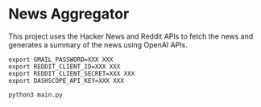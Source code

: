 # News Aggregator

This project uses the Hacker News and Reddit APIs to fetch the news and generates a summary of the news using OpenAI APIs.

```
export GMAIL_PASSWORD=XXX XXX
export REDDIT_CLIENT_ID=XXX XXX
export REDDIT_CLIENT_SECRET=XXX XXX
export DASHSCOPE_API_KEY=XXX XXX

python3 main.py
```